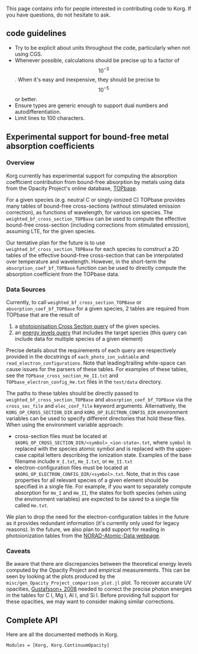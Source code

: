 This page contains info for people interested in contributing code to Korg.  If you 
have questions, do not hesitate to ask.

## code guidelines
- Try to be explicit about units throughout the code, particularly when not using CGS.
- Whenever possible, calculations should be precise up to a factor of $$10^{-3}$$.  When it's easy and inexpensive, they should be precise to $$10^{-5}$$ or better.  
- Ensure types are generic enough to support dual numbers and autodifferentiation. 
- Limit lines to 100 characters.

## Experimental support for bound-free metal absorption coefficients

### Overview

Korg currently has experimental support for computing the absorption coefficient contribution
from bound-free absorption by metals using data from the Opacity Project's online database,
[TOPbase](http://cdsweb.u-strasbg.fr/topbase/topbase.html).

For a given species (e.g. neutral C or singly-ionized C) TOPbase provides many tables of bound-free
cross-sections (without stimulated emission correction), as functions of wavelength, for various
ion species. The ``weighted_bf_cross_section_TOPBase`` can be used to compute the effective
bound-free cross-section (including corrections from stimulated emission), assuming LTE, for the
given species.

Our tentative plan for the future is to use ``weighted_bf_cross_section_TOPBase`` for each species
to construct a 2D tables of the effective bound-free cross-section that can be interpolated over
temperature and wavelength. However, in the short-term the ``absorption_coef_bf_TOPBase`` function
can be used to directly compute the absorption coefficient from the TOPbase data.

### Data Sources

Currently, to call ``weighted_bf_cross_section_TOPBase`` or ``absorption_coef_bf_TOPBase`` for a
given species, 2 tables are required from TOPbase that are the result of
1. a [photoionisation Cross Section query](http://cdsweb.u-strasbg.fr/topbase/xsections.html) of
   the given species.
2. an [energy levels query](http://cdsweb.u-strasbg.fr/topbase/energy.html) that includes the
   target species (this query can include data for multiple species of a given element)

Precise details about the requirements of each query are respectively provided in the docstrings of
`each_photo_ion_subtable` and `read_electron_configurations`. Note that leading/trailing
white-space can cause issues for the parsers of these tables. For examples of these tables, see the
``TOPbase_cross_section_He_II.txt`` and ``TOPbase_electron_config_He.txt`` files in the
``test/data`` directory.

The paths to these tables should be directly passed to ``weighted_bf_cross_section_TOPBase`` and
``absorption_coef_bf_TOPBase`` via the ``cross_sec_file`` and ``elec_conf_file`` keyword arguments.
Alternatively, the ``KORG_OP_CROSS_SECTION_DIR`` and ``KORG_OP_ELECTRON_CONFIG_DIR`` environment
variables can be used to specify different directories that hold these files. When using the
environment variable approach:
- cross-section files must be located at ``$KORG_OP_CROSS_SECTION_DIR/<symbol>_<ion-state>.txt``,
  where ``symbol`` is replaced with the species atomic symbol and <ion-state> is replaced with
  the upper-case capital letters describing the ionization state. Examples of the base filename
  include ``H_I.txt``, ``He_I.txt``, or ``He_II.txt``
- electron-configuration files must be located at ``$KORG_OP_ELECTRON_CONFIG_DIR/<symbol>.txt``.
  Note, that in this case properties for all relevant species of a given element should be
  specified in a single file. For example, if you want to separately compute absorption for
  ``He_I`` and ``He_II``, the states for both species (when using the environment variables) are
  expected to be saved to a single file called ``He.txt``.

We plan to drop the need for the electron-configuration tables in the future as it provides
redundant information (it's currently only used for legacy reasons). In the future, we also plan to
add support for reading in photoionization tables from the
[NORAD-Atomic-Data webpage](https://norad.astronomy.osu.edu/#codes).

### Caveats

Be aware that there are discrepancies between the theoretical energy levels computed by the Opacity
Project and empirical measurements. This can be seen by looking at the plots produced by the
``misc/gen_Opacity_Project_comparison_plot.jl`` plot. To recover accurate UV opacities,
[Gustafsson+ 2008](https://ui.adsabs.harvard.edu/abs/2008A%26A...486..951G/abstract) needed to
correct the precise photon energies in the tables for C I, Mg I, Al I, and Si I. Before providing
full support for these opacities, we may want to consider making similar corrections.


## Complete API
Here are all the documented methods in Korg.

```@autodocs
Modules = [Korg, Korg.ContinuumOpacity]
```
